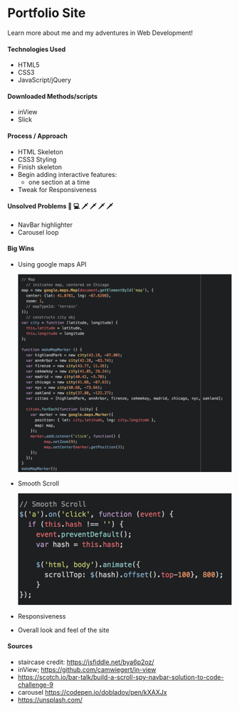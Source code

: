 # Portfolio Site
Learn more about me and my adventures in Web Development!

#### Technologies Used
- HTML5
- CSS3
- JavaScript/jQuery

#### Downloaded Methods/scripts
- inView
- Slick

#### Process / Approach
- HTML Skeleton
- CSS3 Styling
- Finish skeleton
- Begin adding interactive features:
  - one section at a time
- Tweak for Responsiveness

#### Unsolved Problems 😤 💻 🗡 🗡 🗡 🗡
- NavBar highlighter
- Carousel loop

#### Big Wins
- Using google maps API

    ![](readme-assets/google_maps.png)

- Smooth Scroll

    ![](readme-assets/smooth_scroll.png)

- Responsiveness
- Overall look and feel of the site



#### Sources
- staircase credit: https://jsfiddle.net/bya6p2oz/
- inView; https://github.com/camwiegert/in-view
- https://scotch.io/bar-talk/build-a-scroll-spy-navbar-solution-to-code-challenge-9
- carousel https://codepen.io/dobladov/pen/kXAXJx
- https://unsplash.com/
